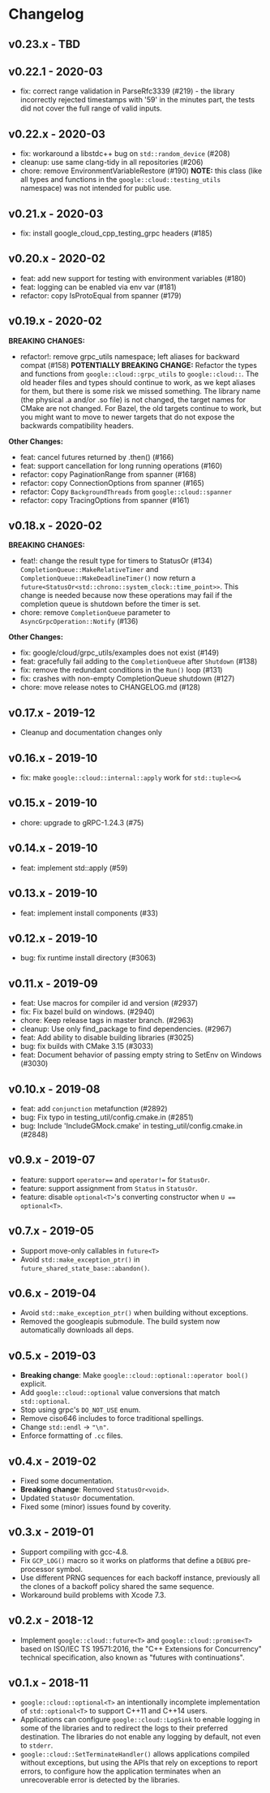 # Changelog

## v0.23.x - TBD

## v0.22.1 - 2020-03

* fix: correct range validation in ParseRfc3339 (#219) - the library incorrectly
  rejected timestamps with '59' in the minutes part, the tests did not cover
  the full range of valid inputs.

## v0.22.x - 2020-03

* fix: workaround a libstdc++ bug on `std::random_device` (#208)
* cleanup: use same clang-tidy in all repositories (#206)
* chore: remove EnvironmentVariableRestore (#190)
  **NOTE:** this class (like all types and functions in the
   `google::cloud::testing_utils` namespace) was not intended for public use.

## v0.21.x - 2020-03

* fix: install google_cloud_cpp_testing_grpc headers (#185)

## v0.20.x - 2020-02

* feat: add new support for testing with environment variables (#180)
* feat: logging can be enabled via env var (#181)
* refactor: copy IsProtoEqual from spanner (#179)

## v0.19.x - 2020-02

**BREAKING CHANGES:**
* refactor!: remove grpc_utils namespace; left aliases for backward compat (#158)
  **POTENTIALLY BREAKING CHANGE:** Refactor the types and functions from
  `google::cloud::grpc_utils` to `google::cloud::`. The old header files and
  types should continue to work, as we kept aliases for them, but there is some
  risk we missed something. The library name (the physical .a and/or .so file)
  is not changed, the target names for CMake are not changed. For Bazel, the
  old targets continue to work, but you might want to move to newer targets
  that do not expose the backwards compatibility headers.

**Other Changes:**
* feat: cancel futures returned by .then() (#166)
* feat: support cancellation for long running operations (#160)
* refactor: copy PaginationRange from spanner (#168)
* refactor: copy ConnectionOptions from spanner (#165)
* refactor: Copy `BackgroundThreads` from `google::cloud::spanner`
* refactor: copy TracingOptions from spanner (#161)

## v0.18.x - 2020-02

**BREAKING CHANGES:**
* feat!: change the result type for timers to StatusOr (#134)
  `CompletionQueue::MakeRelativeTimer` and `CompletionQueue::MakeDeadlineTimer()`
  now return a `future<StatusOr<std::chrono::system_clock::time_point>>`.
  This change is needed because now these operations may fail if the completion
  queue is shutdown before the timer is set.
* chore: remove `CompletionQueue` parameter to `AsyncGrpcOperation::Notify` (#136)

**Other Changes:**
* fix: google/cloud/grpc_utils/examples does not exist (#149)
* feat: gracefully fail adding to the `CompletionQueue` after `Shutdown` (#138)
* fix: remove the redundant conditions in the `Run()` loop (#131)
* fix: crashes with non-empty CompletionQueue shutdown (#127)
* chore: move release notes to CHANGELOG.md (#128)

## v0.17.x - 2019-12

* Cleanup and documentation changes only

## v0.16.x - 2019-10

* fix: make `google::cloud::internal::apply` work for `std::tuple<>&`

## v0.15.x - 2019-10

* chore: upgrade to gRPC-1.24.3 (#75)

## v0.14.x - 2019-10

* feat: implement std::apply (#59)

## v0.13.x - 2019-10

* feat: implement install components (#33)

## v0.12.x - 2019-10

* bug: fix runtime install directory (#3063)

## v0.11.x - 2019-09

* feat: Use macros for compiler id and version (#2937)
* fix: Fix bazel build on windows. (#2940)
* chore: Keep release tags in master branch. (#2963)
* cleanup: Use only find_package to find dependencies. (#2967)
* feat: Add ability to disable building libraries (#3025)
* bug: fix builds with CMake 3.15 (#3033)
* feat: Document behavior of passing empty string to SetEnv on Windows (#3030)

## v0.10.x - 2019-08

* feat: add `conjunction` metafunction (#2892)
* bug: Fix typo in testing_util/config.cmake.in (#2851)
* bug: Include 'IncludeGMock.cmake' in testing_util/config.cmake.in (#2848)

## v0.9.x - 2019-07

* feature: support `operator==` and `operator!=` for `StatusOr`.
* feature: support assignment from `Status` in `StatusOr`.
* feature: disable `optional<T>`'s converting constructor when
  `U == optional<T>`.

## v0.7.x - 2019-05

* Support move-only callables in `future<T>`
* Avoid `std::make_exception_ptr()` in `future_shared_state_base::abandon()`.

## v0.6.x - 2019-04

* Avoid `std::make_exception_ptr()` when building without exceptions.
* Removed the googleapis submodule. The build system now automatically
  downloads all deps.

## v0.5.x - 2019-03

* **Breaking change**: Make `google::cloud::optional::operator bool()` explicit.
* Add `google::cloud::optional` value conversions that match `std::optional`.
* Stop using grpc's `DO_NOT_USE` enum.
* Remove ciso646 includes to force traditional spellings.
* Change `std::endl` -> `"\n"`.
* Enforce formatting of `.cc` files.

## v0.4.x - 2019-02

* Fixed some documentation.
* **Breaking change**: Removed `StatusOr<void>`.
* Updated `StatusOr` documentation.
* Fixed some (minor) issues found by coverity.

## v0.3.x - 2019-01

* Support compiling with gcc-4.8.
* Fix `GCP_LOG()` macro so it works on platforms that define a `DEBUG`
  pre-processor symbol.
* Use different PRNG sequences for each backoff instance, previously all the
  clones of a backoff policy shared the same sequence.
* Workaround build problems with Xcode 7.3.

## v0.2.x - 2018-12

* Implement `google::cloud::future<T>` and `google::cloud::promise<T>` based on
  ISO/IEC TS 19571:2016, the "C++ Extensions for Concurrency" technical
  specification, also known as "futures with continuations".

## v0.1.x - 2018-11

* `google::cloud::optional<T>` an intentionally incomplete implementation of
  `std::optional<T>` to support C++11 and C++14 users.
* Applications can configure `google::cloud::LogSink` to enable logging in some
  of the libraries and to redirect the logs to their preferred destination.
  The libraries do not enable any logging by default, not even to `stderr`.
* `google::cloud::SetTerminateHandler()` allows applications compiled without
  exceptions, but using the APIs that rely on exceptions to report errors, to
  configure how the application terminates when an unrecoverable error is
  detected by the libraries.
